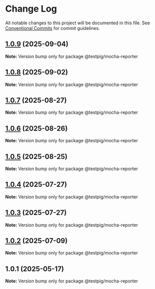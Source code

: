 # Change Log

All notable changes to this project will be documented in this file.
See [Conventional Commits](https://conventionalcommits.org) for commit guidelines.

## [1.0.9](https://github.com/testpig-io/node-reporters/compare/@testpig/mocha-reporter@1.0.8...@testpig/mocha-reporter@1.0.9) (2025-09-04)

**Note:** Version bump only for package @testpig/mocha-reporter





## [1.0.8](https://github.com/testpig-io/node-reporters/compare/@testpig/mocha-reporter@1.0.7...@testpig/mocha-reporter@1.0.8) (2025-09-02)

**Note:** Version bump only for package @testpig/mocha-reporter





## [1.0.7](https://github.com/testpig-io/node-reporters/compare/@testpig/mocha-reporter@1.0.6...@testpig/mocha-reporter@1.0.7) (2025-08-27)

**Note:** Version bump only for package @testpig/mocha-reporter





## [1.0.6](https://github.com/testpig-io/node-reporters/compare/@testpig/mocha-reporter@1.0.5...@testpig/mocha-reporter@1.0.6) (2025-08-26)

**Note:** Version bump only for package @testpig/mocha-reporter





## [1.0.5](https://github.com/testpig-io/node-reporters/compare/@testpig/mocha-reporter@1.0.4...@testpig/mocha-reporter@1.0.5) (2025-08-25)

**Note:** Version bump only for package @testpig/mocha-reporter





## [1.0.4](https://github.com/testpig-io/node-reporters/compare/@testpig/mocha-reporter@1.0.2...@testpig/mocha-reporter@1.0.4) (2025-07-27)

**Note:** Version bump only for package @testpig/mocha-reporter





## [1.0.3](https://github.com/testpig-io/node-reporters/compare/@testpig/mocha-reporter@1.0.2...@testpig/mocha-reporter@1.0.3) (2025-07-27)

**Note:** Version bump only for package @testpig/mocha-reporter





## [1.0.2](https://github.com/testpig-io/node-reporters/compare/@testpig/mocha-reporter@1.0.1...@testpig/mocha-reporter@1.0.2) (2025-07-09)

**Note:** Version bump only for package @testpig/mocha-reporter





## 1.0.1 (2025-05-17)

**Note:** Version bump only for package @testpig/mocha-reporter
